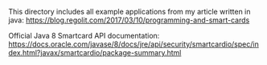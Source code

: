 This directory includes all example applications from my article written in java: <https://blog.regolit.com/2017/03/10/programming-and-smart-cards>

Official Java 8 Smartcard API documentation: <https://docs.oracle.com/javase/8/docs/jre/api/security/smartcardio/spec/index.html?javax/smartcardio/package-summary.html>